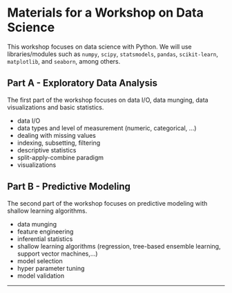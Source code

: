 # Materials for a Workshop on Data Science


This workshop focuses on data science with Python. We will use libraries/modules such as `numpy`, `scipy`, `statsmodels`, `pandas`, `scikit-learn`, `matplotlib`, and `seaborn`, among others.


## Part A - Exploratory Data Analysis
The first part of the workshop focuses on data I/O, data munging, data visualizations and basic statistics.

* data I/O
* data types and level of measurement (numeric,  categorical, ...)
* dealing with missing values
* indexing, subsetting, filtering
* descriptive statistics
* split-apply-combine paradigm
* visualizations


## Part B - Predictive Modeling
The second part of the workshop focuses on predictive modeling with shallow learning algorithms.

* data munging
* feature engineering
* inferential statistics
* shallow learning algorithms (regression, tree-based ensemble learning, support vector machines,...)
* model selection
* hyper parameter tuning
* model validation

***
